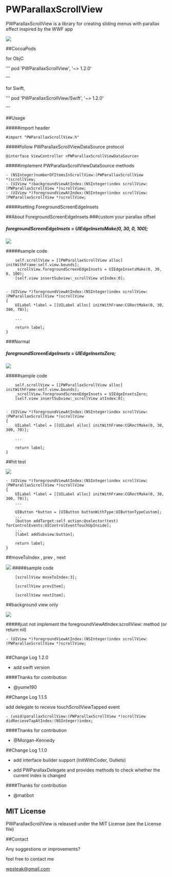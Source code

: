 PWParallaxScrollView
====================

PWParallaxScrollView is a library for creating sliding menus with parallax effect inspired by the WWF app

![](https://raw.githubusercontent.com/wpsteak/PWParallaxScrollView/master/gif/screenshot.gif)


##CocoaPods

for ObjC

 '''
pod 'PWParallaxScrollView', '~> 1.2.0'

 '''

for Swift,

 '''
pod 'PWParallaxScrollView/Swift', '~> 1.2.0'

 '''


##Usage

#####import header

```
#import "PWParallaxScrollView.h"
```

#####follow PWParallaxScrollViewDataSource protocol

```
@interface ViewController <PWParallaxScrollViewDataSource>
```

#####implement PWParallaxScrollViewDataSource methods 

```
- (NSInteger)numberOfItemsInScrollView:(PWParallaxScrollView *)scrollView;
- (UIView *)backgroundViewAtIndex:(NSInteger)index scrollView:(PWParallaxScrollView *)scrollView;
- (UIView *)foregroundViewAtIndex:(NSInteger)index scrollView:(PWParallaxScrollView *)scrollView;

```
#####setting ForegroundScreenEdgeInsets



##About ForegroundScreenEdgeInsets
###custom your parallax offset

##### foregroundScreenEdgeInsets = UIEdgeInsetsMake(0, 30, 0, 100);

![](https://raw.githubusercontent.com/wpsteak/PWParallaxScrollView/master/gif/edgeinsets.gif)

#####sample code

```
    self.scrollView = [[PWParallaxScrollView alloc] initWithFrame:self.view.bounds];
    _scrollView.foregroundScreenEdgeInsets = UIEdgeInsetsMake(0, 30, 0, 100);
    [self.view insertSubview:_scrollView atIndex:0];
    
```
```
- (UIView *)foregroundViewAtIndex:(NSInteger)index scrollView:(PWParallaxScrollView *)scrollView
{
    UILabel *label = [[UILabel alloc] initWithFrame:CGRectMake(0, 30, 300, 70)];

	...
	    
    return label;
}
```
###Normal

##### foregroundScreenEdgeInsets = UIEdgeInsetsZero;

![](https://raw.githubusercontent.com/wpsteak/PWParallaxScrollView/master/gif/edgeinsets1.gif)

#####sample code

```
    self.scrollView = [[PWParallaxScrollView alloc] initWithFrame:self.view.bounds];
    _scrollView.foregroundScreenEdgeInsets = UIEdgeInsetsZero;
    [self.view insertSubview:_scrollView atIndex:0];
    
```
```
- (UIView *)foregroundViewAtIndex:(NSInteger)index scrollView:(PWParallaxScrollView *)scrollView
{
    UILabel *label = [[UILabel alloc] initWithFrame:CGRectMake(0, 30, 300, 70)];

	...
	    
    return label;
}
```

##hit test

![](https://raw.githubusercontent.com/wpsteak/PWParallaxScrollView/master/gif/screenshot1.gif)

```
- (UIView *)foregroundViewAtIndex:(NSInteger)index scrollView:(PWParallaxScrollView *)scrollView
{
    UILabel *label = [[UILabel alloc] initWithFrame:CGRectMake(0, 30, 300, 70)];
	...
    
    UIButton *button = [UIButton buttonWithType:UIButtonTypeCustom];
	...
    [button addTarget:self action:@selector(test) forControlEvents:UIControlEventTouchUpInside];
    ...
    [label addSubview:button];
    
    return label;
}
```

##moveToIndex , prev , next

![](https://raw.githubusercontent.com/wpsteak/PWParallaxScrollView/master/gif/screenshot3.gif)
#####sample code

```
    [scrollView moveToIndex:3];
```

```
    [scrollView prevItem];
```

```
    [scrollView nextItem];
```

##background view only

![](https://raw.githubusercontent.com/wpsteak/PWParallaxScrollView/master/gif/screenshot4.gif)

#####just not implement the foregroundViewAtIndex:scrollView: method (or return nil)

```
- (UIView *)foregroundViewAtIndex:(NSInteger)index scrollView:(PWParallaxScrollView *)scrollView;


```

##Change Log 1.2.0

- add swift version

####Thanks for contribution

- @yume190

##Change Log 1.1.5

add delegate to receive touchScrollViewTapped event

```
- (void)parallaxScrollView:(PWParallaxScrollView *)scrollView didRecieveTapAtIndex:(NSInteger)index;
```

####Thanks for contribution

- @Morgan-Kennedy

##Change Log 1.1.0

- add interface builder support (initWithCoder, Outlets)

- add PWParallaxDelegate and provides methods to check whether the current index is changed

####Thanks for contribution

- @matibot

## MIT License

PWParallaxScrollView is released under the MIT License (see the License file)

##Contact

Any suggestions or improvements?

feel free to contact me

wpsteak@gmail.com
